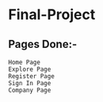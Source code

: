 # Final-Project

## Pages Done:-

```
Home Page
Explore Page
Register Page
Sign In Page
Company Page
```
